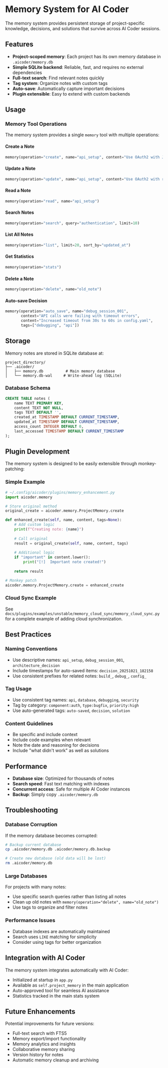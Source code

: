 # Memory System for AI Coder

The memory system provides persistent storage of project-specific knowledge, decisions, and solutions that survive across AI Coder sessions.

## Features

- **Project-scoped memory**: Each project has its own memory database in `.aicoder/memory.db`
- **Simple SQLite backend**: Reliable, fast, and requires no external dependencies
- **Full-text search**: Find relevant notes quickly
- **Tag system**: Organize notes with custom tags
- **Auto-save**: Automatically capture important decisions
- **Plugin extensible**: Easy to extend with custom backends

## Usage

### Memory Tool Operations

The memory system provides a single `memory` tool with multiple operations:

#### Create a Note
```python
memory(operation="create", name="api_setup", content="Use OAuth2 with JWT tokens", tags=["api", "auth"])
```

#### Update a Note

```python
memory(operation="update", name="api_setup", content="Use OAuth2 with refresh tokens", tags=["api", "auth", "updated"])
```

#### Read a Note
```python
memory(operation="read", name="api_setup")
```

#### Search Notes
```python
memory(operation="search", query="authentication", limit=10)
```

#### List All Notes
```python
memory(operation="list", limit=20, sort_by="updated_at")
```

#### Get Statistics
```python
memory(operation="stats")
```

#### Delete a Note
```python
memory(operation="delete", name="old_note")
```

#### Auto-save Decision
```python
memory(operation="auto_save", name="debug_session_001", 
       context="API calls were failing with timeout errors", 
       content="Increased timeout from 30s to 60s in config.yaml",
       tags=["debugging", "api"])
```

## Storage

Memory notes are stored in SQLite database at:
```
project_directory/
├── .aicoder/
│   ├── memory.db          # Main memory database
│   └── memory.db-wal     # Write-ahead log (SQLite)
```

### Database Schema

```sql
CREATE TABLE notes (
    name TEXT PRIMARY KEY,
    content TEXT NOT NULL,
    tags TEXT DEFAULT '',
    created_at TIMESTAMP DEFAULT CURRENT_TIMESTAMP,
    updated_at TIMESTAMP DEFAULT CURRENT_TIMESTAMP,
    access_count INTEGER DEFAULT 0,
    last_accessed TIMESTAMP DEFAULT CURRENT_TIMESTAMP
);
```

## Plugin Development

The memory system is designed to be easily extensible through monkey-patching:

### Simple Example

```python
# ~/.config/aicoder/plugins/memory_enhancement.py
import aicoder.memory

# Store original method
original_create = aicoder.memory.ProjectMemory.create

def enhanced_create(self, name, content, tags=None):
    # Add custom logic
    print(f"Creating note: {name}")
    
    # Call original
    result = original_create(self, name, content, tags)
    
    # Additional logic
    if "important" in content.lower():
        print("[!]  Important note created!")
    
    return result

# Monkey patch
aicoder.memory.ProjectMemory.create = enhanced_create
```

### Cloud Sync Example

See `docs/plugins/examples/unstable/memory_cloud_sync/memory_cloud_sync.py` for a complete example of adding cloud synchronization.

## Best Practices

### Naming Conventions
- Use descriptive names: `api_setup`, `debug_session_001`, `architecture_decision`
- Include timestamps for auto-saved items: `decision_20251021_182158`
- Use consistent prefixes for related notes: `build_`, `debug_`, `config_`

### Tag Usage
- Use consistent tag names: `api`, `database`, `debugging`, `security`
- Tag by category: `component:auth`, `type:bugfix`, `priority:high`
- Use auto-generated tags: `auto-saved`, `decision`, `solution`

### Content Guidelines
- Be specific and include context
- Include code examples when relevant
- Note the date and reasoning for decisions
- Include "what didn't work" as well as solutions

## Performance

- **Database size**: Optimized for thousands of notes
- **Search speed**: Fast text matching with indexes
- **Concurrent access**: Safe for multiple AI Coder instances
- **Backup**: Simply copy `.aicoder/memory.db`

## Troubleshooting

### Database Corruption
If the memory database becomes corrupted:
```bash
# Backup current database
cp .aicoder/memory.db .aicoder/memory.db.backup

# Create new database (old data will be lost)
rm .aicoder/memory.db
```

### Large Databases
For projects with many notes:
- Use specific search queries rather than listing all notes
- Clean up old notes with `memory(operation="delete", name="old_note")`
- Use tags to organize and filter notes

### Performance Issues
- Database indexes are automatically maintained
- Search uses `LIKE` matching for simplicity
- Consider using tags for better organization

## Integration with AI Coder

The memory system integrates automatically with AI Coder:
- Initialized at startup in `app.py`
- Available as `self.project_memory` in the main application
- Auto-approved tool for seamless AI assistance
- Statistics tracked in the main stats system

## Future Enhancements

Potential improvements for future versions:
- Full-text search with FTS5
- Memory export/import functionality
- Memory analytics and insights
- Collaborative memory sharing
- Version history for notes
- Automatic memory cleanup and archiving